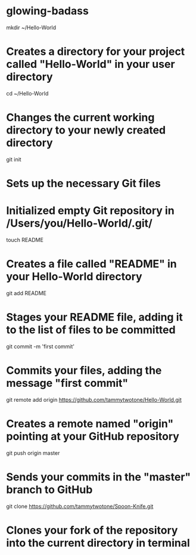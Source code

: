 glowing-badass
==============
mkdir ~/Hello-World
# Creates a directory for your project called "Hello-World" in your user directory

cd ~/Hello-World
# Changes the current working directory to your newly created directory

git init
# Sets up the necessary Git files
# Initialized empty Git repository in /Users/you/Hello-World/.git/

touch README
# Creates a file called "README" in your Hello-World directory

git add README
# Stages your README file, adding it to the list of files to be committed

git commit -m 'first commit'
# Commits your files, adding the message "first commit"

git remote add origin https://github.com/tammytwotone/Hello-World.git
# Creates a remote named "origin" pointing at your GitHub repository

git push origin master
# Sends your commits in the "master" branch to GitHub

git clone https://github.com/tammytwotone/Spoon-Knife.git
# Clones your fork of the repository into the current directory in terminal
